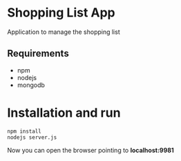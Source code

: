 # Shopping List App
Application to manage the shopping list

## Requirements

* npm
* nodejs
* mongodb


# Installation and run
```
npm install
nodejs server.js
``` 
Now you can open the browser pointing to **localhost:9981**
